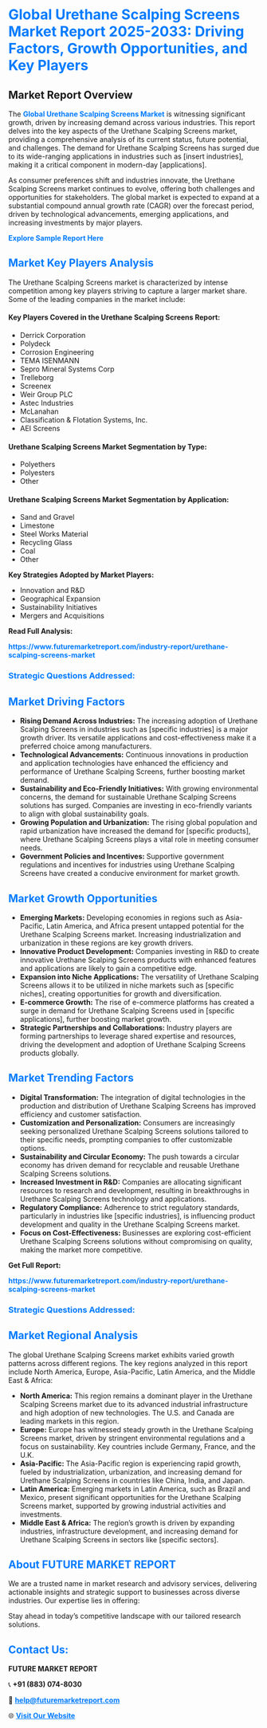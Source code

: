<h1 style="color: #007BFF;">Global Urethane Scalping Screens Market Report 2025-2033: Driving Factors, Growth Opportunities, and Key Players</h1>

<section id="overview">
<h2>Market Report Overview</h2>
<p>The <a href="https://www.futuremarketreport.com/industry-report/urethane-scalping-screens-market" style="color: #007BFF; text-decoration: none;"><strong>Global Urethane Scalping Screens Market</strong></a> is witnessing significant growth, driven by increasing demand across various industries. This report delves into the key aspects of the Urethane Scalping Screens market, providing a comprehensive analysis of its current status, future potential, and challenges. The demand for Urethane Scalping Screens has surged due to its wide-ranging applications in industries such as [insert industries], making it a critical component in modern-day [applications].</p>
<p>As consumer preferences shift and industries innovate, the Urethane Scalping Screens market continues to evolve, offering both challenges and opportunities for stakeholders. The global market is expected to expand at a substantial compound annual growth rate (CAGR) over the forecast period, driven by technological advancements, emerging applications, and increasing investments by major players.</p>
</section>

<section id="overview">
<p><a href="https://www.futuremarketreport.com/request-sample/reportId=114303" style="color: #007BFF; text-decoration: none;"><strong>Explore Sample Report Here</strong></a></p>
</section>

<section id="key-players">
<h2 style="color: #007BFF;">Market Key Players Analysis</h2>
<p>The Urethane Scalping Screens market is characterized by intense competition among key players striving to capture a larger market share. Some of the leading companies in the market include:</p>
<h4>Key Players Covered in the Urethane Scalping Screens Report:</h4>
<ul><li>Derrick Corporation</li><li>Polydeck</li><li>Corrosion Engineering</li><li>TEMA ISENMANN</li><li>Sepro Mineral Systems Corp</li><li>Trelleborg</li><li>Screenex</li><li>Weir Group PLC</li><li>Astec Industries</li><li>McLanahan</li><li>Classification &amp; Flotation Systems, Inc.</li><li>AEI Screens</li></ul>
<h4>Urethane Scalping Screens Market Segmentation by Type:</h4>
<ul><li>Polyethers</li><li>Polyesters</li><li>Other</li></ul>

<h4>Urethane Scalping Screens Market Segmentation by Application:</h4>
<ul><li>Sand and Gravel</li><li>Limestone</li><li>Steel Works Material</li><li>Recycling Glass</li><li>Coal</li><li>Other</li></ul>
<p><strong>Key Strategies Adopted by Market Players:</strong></p>
<ul>
<li>Innovation and R&D</li>
<li>Geographical Expansion</li>
<li>Sustainability Initiatives</li>
<li>Mergers and Acquisitions</li>
</ul>
</section>

<section>
<p><strong>Read Full Analysis: </strong></p><a href="https://www.futuremarketreport.com/industry-report/urethane-scalping-screens-market" style="color: #007BFF; text-decoration: none;"><strong>https://www.futuremarketreport.com/industry-report/urethane-scalping-screens-market</strong></a>
<h3 style="color: #007BFF;">Strategic Questions Addressed:</h3>
</section>

<section id="driving-factors">
<h2 style="color: #007BFF;">Market Driving Factors</h2>
<ul>
<li><strong>Rising Demand Across Industries:</strong> The increasing adoption of Urethane Scalping Screens in industries such as [specific industries] is a major growth driver. Its versatile applications and cost-effectiveness make it a preferred choice among manufacturers.</li>
<li><strong>Technological Advancements:</strong> Continuous innovations in production and application technologies have enhanced the efficiency and performance of Urethane Scalping Screens, further boosting market demand.</li>
<li><strong>Sustainability and Eco-Friendly Initiatives:</strong> With growing environmental concerns, the demand for sustainable Urethane Scalping Screens solutions has surged. Companies are investing in eco-friendly variants to align with global sustainability goals.</li>
<li><strong>Growing Population and Urbanization:</strong> The rising global population and rapid urbanization have increased the demand for [specific products], where Urethane Scalping Screens plays a vital role in meeting consumer needs.</li>
<li><strong>Government Policies and Incentives:</strong> Supportive government regulations and incentives for industries using Urethane Scalping Screens have created a conducive environment for market growth.</li>
</ul>
</section>

<section id="growth-opportunities">
<h2 style="color: #007BFF;">Market Growth Opportunities</h2>
<ul>
<li><strong>Emerging Markets:</strong> Developing economies in regions such as Asia-Pacific, Latin America, and Africa present untapped potential for the Urethane Scalping Screens market. Increasing industrialization and urbanization in these regions are key growth drivers.</li>
<li><strong>Innovative Product Development:</strong> Companies investing in R&D to create innovative Urethane Scalping Screens products with enhanced features and applications are likely to gain a competitive edge.</li>
<li><strong>Expansion into Niche Applications:</strong> The versatility of Urethane Scalping Screens allows it to be utilized in niche markets such as [specific niches], creating opportunities for growth and diversification.</li>
<li><strong>E-commerce Growth:</strong> The rise of e-commerce platforms has created a surge in demand for Urethane Scalping Screens used in [specific applications], further boosting market growth.</li>
<li><strong>Strategic Partnerships and Collaborations:</strong> Industry players are forming partnerships to leverage shared expertise and resources, driving the development and adoption of Urethane Scalping Screens products globally.</li>
</ul>
</section>

<section id="trending-factors">
<h2 style="color: #007BFF;">Market Trending Factors</h2>
<ul>
<li><strong>Digital Transformation:</strong> The integration of digital technologies in the production and distribution of Urethane Scalping Screens has improved efficiency and customer satisfaction.</li>
<li><strong>Customization and Personalization:</strong> Consumers are increasingly seeking personalized Urethane Scalping Screens solutions tailored to their specific needs, prompting companies to offer customizable options.</li>
<li><strong>Sustainability and Circular Economy:</strong> The push towards a circular economy has driven demand for recyclable and reusable Urethane Scalping Screens solutions.</li>
<li><strong>Increased Investment in R&D:</strong> Companies are allocating significant resources to research and development, resulting in breakthroughs in Urethane Scalping Screens technology and applications.</li>
<li><strong>Regulatory Compliance:</strong> Adherence to strict regulatory standards, particularly in industries like [specific industries], is influencing product development and quality in the Urethane Scalping Screens market.</li>
<li><strong>Focus on Cost-Effectiveness:</strong> Businesses are exploring cost-efficient Urethane Scalping Screens solutions without compromising on quality, making the market more competitive.</li>
</ul>
</section>

<section>
<p><strong>Get Full Report: </strong></p><a href="https://www.futuremarketreport.com/industry-report/urethane-scalping-screens-market" style="color: #007BFF; text-decoration: none;"><strong>https://www.futuremarketreport.com/industry-report/urethane-scalping-screens-market</strong></a>
<h3 style="color: #007BFF;">Strategic Questions Addressed:</h3>
</section>


<section id="regional-analysis">
<h2 style="color: #007BFF;">Market Regional Analysis</h2>
<p>The global Urethane Scalping Screens market exhibits varied growth patterns across different regions. The key regions analyzed in this report include North America, Europe, Asia-Pacific, Latin America, and the Middle East & Africa:</p>
<ul>
<li><strong>North America:</strong> This region remains a dominant player in the Urethane Scalping Screens market due to its advanced industrial infrastructure and high adoption of new technologies. The U.S. and Canada are leading markets in this region.</li>
<li><strong>Europe:</strong> Europe has witnessed steady growth in the Urethane Scalping Screens market, driven by stringent environmental regulations and a focus on sustainability. Key countries include Germany, France, and the U.K.</li>
<li><strong>Asia-Pacific:</strong> The Asia-Pacific region is experiencing rapid growth, fueled by industrialization, urbanization, and increasing demand for Urethane Scalping Screens in countries like China, India, and Japan.</li>
<li><strong>Latin America:</strong> Emerging markets in Latin America, such as Brazil and Mexico, present significant opportunities for the Urethane Scalping Screens market, supported by growing industrial activities and investments.</li>
<li><strong>Middle East & Africa:</strong> The region’s growth is driven by expanding industries, infrastructure development, and increasing demand for Urethane Scalping Screens in sectors like [specific sectors].</li>
</ul>
</section>

<footer>
<h2 style="color: #007BFF;">About FUTURE MARKET REPORT</h2>
<p>We are a trusted name in market research and advisory services, delivering actionable insights and strategic support to businesses across diverse industries. Our expertise lies in offering:</p>

<p>Stay ahead in today’s competitive landscape with our tailored research solutions.</p>

<h2 style="color: #007BFF;">Contact Us:</h2>
<p><strong>FUTURE MARKET REPORT</strong></p>
<p>📞 <strong>+91 (883) 074-8030</strong></p>
<p>📧 <strong><a href="mailto:help@futuremarketreport.com" style="color: #007BFF;">help@futuremarketreport.com</a></strong></p>
<p>🌐 <strong><a href="https://www.futuremarketreport.com/" style="color: #007BFF;">Visit Our Website</a></strong></p>
</footer>